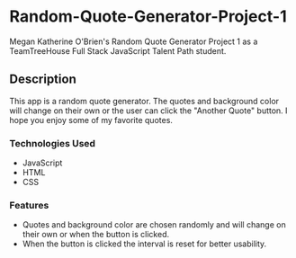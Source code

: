 # Random-Quote-Generator-Project-1
 Megan Katherine O'Brien's Random Quote Generator Project 1 as a TeamTreeHouse Full Stack JavaScript Talent Path student.

## Description

This app is a random quote generator. The quotes and background color will change on their own or the user can click the "Another Quote" button. I hope you enjoy some of my favorite quotes. 

### Technologies Used

- JavaScript
- HTML
- CSS

### Features

- Quotes and background color are chosen randomly and will change on their own or when the button is clicked.
- When the button is clicked the interval is reset for better usability.